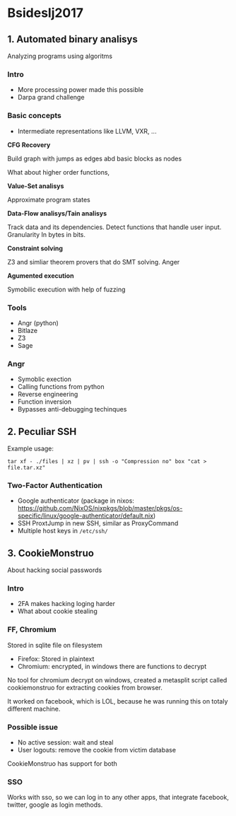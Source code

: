 # Bsideslj2017

## 1. Automated binary analisys

Analyzing programs using algoritms

### Intro

- More processing power made this possible
- Darpa grand challenge

### Basic concepts

- Intermediate representations like LLVM, VXR, ...

**CFG Recovery**

Build graph with jumps as edges abd basic blocks as nodes

What about higher order functions, 

**Value-Set analisys**

Approximate program states

**Data-Flow analisys/Tain analisys**

Track data and its dependencies. Detect functions that handle user input.
Granularity In bytes in bits.

**Constraint solving**

Z3 and simliar theorem provers that do SMT solving. Anger

**Agumented execution**

Symobilic execution with help of fuzzing

### Tools

- Angr (python)
- Bitlaze
- Z3
- Sage

### Angr

- Symoblic exection
- Calling functions from python
- Reverse engineering
- Function inversion
- Bypasses anti-debugging techinques

## 2. Peculiar SSH

Example usage:

```
tar xf - ./files | xz | pv | ssh -o "Compression no" box "cat > file.tar.xz"
```

### Two-Factor Authentication

- Google authenticator (package in nixos: https://github.com/NixOS/nixpkgs/blob/master/pkgs/os-specific/linux/google-authenticator/default.nix)
- SSH ProxtJump in new SSH, similar as ProxyCommand
- Multiple host keys in `/etc/ssh/`

## 3. CookieMonstruo

About hacking social passwords

### Intro

- 2FA makes hacking loging harder
- What about cookie stealing

### FF, Chromium

Stored in sqlite file on filesystem

- Firefox: Stored in plaintext
- Chromium: encrypted, in windows there are functions to decrypt

No tool for chromium decrypt on windows, created a metasplit script called cookiemonstruo
for extracting cookies from browser.

It worked on facebook, which is LOL, because he was running this on totaly different machine.

### Possible issue

- No active session: wait and steal
- User logouts: remove the cookie from victim database

CookieMonstruo has support for both

### SSO

Works with sso, so we can log in to any other apps, that integrate facebook, twitter, google
as login methods.
